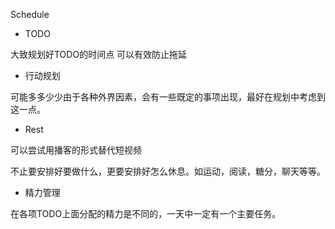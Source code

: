 Schedule

- TODO

大致规划好TODO的时间点 可以有效防止拖延

- 行动规划

可能多多少少由于各种外界因素，会有一些既定的事项出现，最好在规划中考虑到这一点。

- Rest

可以尝试用播客的形式替代短视频

不止要安排好要做什么，更要安排好怎么休息。如运动，阅读，糖分，聊天等等。

- 精力管理

在各项TODO上面分配的精力是不同的，一天中一定有一个主要任务。


